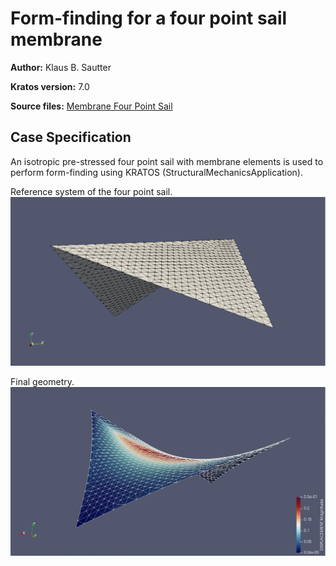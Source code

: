# Form-finding for a four point sail membrane

**Author:** Klaus B. Sautter

**Kratos version:** 7.0

**Source files:** [Membrane Four Point Sail](https://github.com/KratosMultiphysics/Examples/tree/master/structural_mechanics/validation/four_point_sail_formfinding/source)

## Case Specification
An isotropic pre-stressed four point sail with membrane elements is used to perform form-finding using KRATOS (StructuralMechanicsApplication).

Reference system of the four point sail.
![Alt Text](data/reference_four_point_sail.gif)


Final geometry.
![Alt Text](data/fourpoint_sail.gif)
